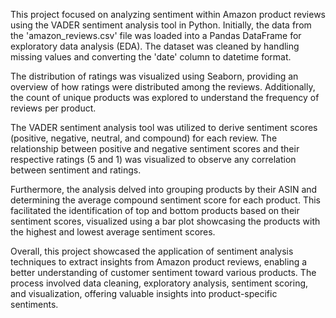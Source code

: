 This project focused on analyzing sentiment within Amazon product reviews using the VADER sentiment analysis tool in Python. Initially, the data from the 'amazon_reviews.csv' file was loaded into a Pandas DataFrame for exploratory data analysis (EDA). The dataset was cleaned by handling missing values and converting the 'date' column to datetime format.

The distribution of ratings was visualized using Seaborn, providing an overview of how ratings were distributed among the reviews. Additionally, the count of unique products was explored to understand the frequency of reviews per product.

The VADER sentiment analysis tool was utilized to derive sentiment scores (positive, negative, neutral, and compound) for each review. The relationship between positive and negative sentiment scores and their respective ratings (5 and 1) was visualized to observe any correlation between sentiment and ratings.

Furthermore, the analysis delved into grouping products by their ASIN and determining the average compound sentiment score for each product. This facilitated the identification of top and bottom products based on their sentiment scores, visualized using a bar plot showcasing the products with the highest and lowest average sentiment scores.

Overall, this project showcased the application of sentiment analysis techniques to extract insights from Amazon product reviews, enabling a better understanding of customer sentiment toward various products. The process involved data cleaning, exploratory analysis, sentiment scoring, and visualization, offering valuable insights into product-specific sentiments.
